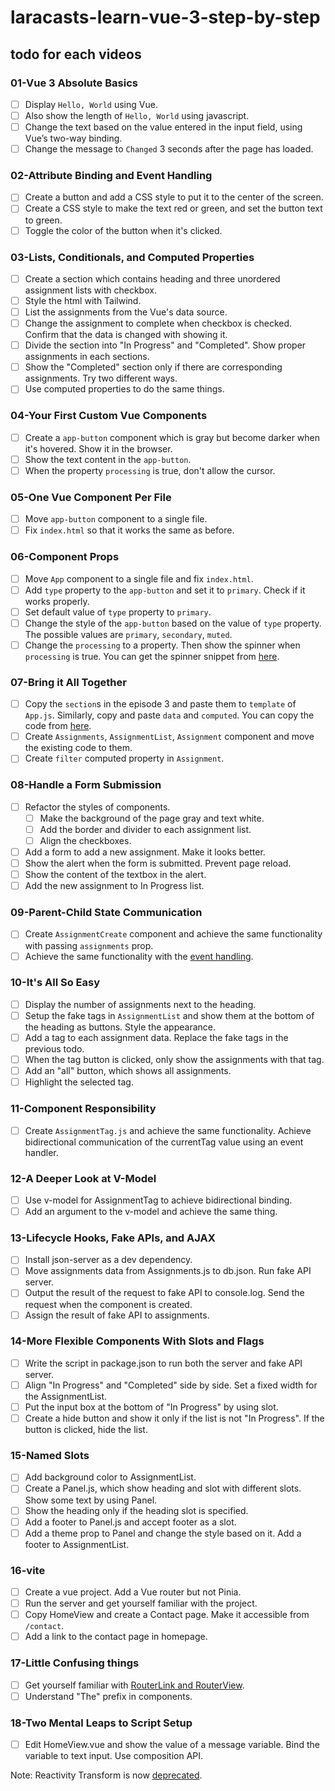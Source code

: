 # laracasts-learn-vue-3-step-by-step

## todo for each videos

### 01-Vue 3 Absolute Basics

- [ ] Display `Hello, World` using Vue.
- [ ] Also show the length of `Hello, World` using javascript.
- [ ] Change the text based on the value entered in the input field, using Vue’s two-way binding.
- [ ] Change the message to `Changed` 3 seconds after the page has loaded.

### 02-Attribute Binding and Event Handling

- [ ] Create a button and add a CSS style to put it to the center of the screen.
- [ ] Create a CSS style to make the text red or green, and set the button text to green.
- [ ] Toggle the color of the button when it's clicked.

### 03-Lists, Conditionals, and Computed Properties

- [ ] Create a section which contains heading and three unordered assignment lists with checkbox.
- [ ] Style the html with Tailwind.
- [ ] List the assignments from the Vue's data source.
- [ ] Change the assignment to complete when checkbox is checked. Confirm that the data is changed with showing it.
- [ ] Divide the section into "In Progress" and "Completed". Show proper assignments in each sections.
- [ ] Show the "Completed" section only if there are corresponding assignments. Try two different ways.
- [ ] Use computed properties to do the same things.

### 04-Your First Custom Vue Components

- [ ] Create a `app-button` component which is gray but become darker when it's hovered. Show it in the browser.
- [ ] Show the text content in the `app-button`.
- [ ] When the property `processing` is true, don't allow the cursor.

### 05-One Vue Component Per File

- [ ] Move `app-button` component to a single file.
- [ ] Fix `index.html` so that it works the same as before.

### 06-Component Props

- [ ] Move `App` component to a single file and fix `index.html`.
- [ ] Add `type` property to the `app-button` and set it to `primary`. Check if it works properly.
- [ ] Set default value of `type` property to `primary`.
- [ ] Change the style of the `app-button` based on the value of `type` property. The possible values are `primary`, `secondary`, `muted`.
- [ ] Change the `processing` to a property. Then show the spinner when `processing` is true. You can get the spinner snippet from [here](https://stephanwagner.me/only-css-loading-spinner).

### 07-Bring it All Together

- [ ] Copy the `section`s in the episode 3 and paste them to `template` of `App.js`. Similarly, copy and paste `data` and `computed`. You can copy the code from [here](https://github.com/ReiRev/laracasts-learn-vue-3-step-by-step/blob/03-lists-conditionals-and-computed-properties/index.html).
- [ ] Create `Assignments`, `AssignmentList`, `Assignment` component and move the existing code to them.
- [ ] Create `filter` computed property in `Assignment`.
  
### 08-Handle a Form Submission

- [ ] Refactor the styles of components.
  - [ ] Make the background of the page gray and text white. 
  - [ ] Add the border and divider to each assignment list. 
  - [ ] Align the checkboxes.
- [ ] Add a form to add a new assignment. Make it looks better.
- [ ] Show the alert when the form is submitted. Prevent page reload.
- [ ] Show the content of the textbox in the alert.
- [ ] Add the new assignment to In Progress list.

### 09-Parent-Child State Communication

- [ ] Create `AssignmentCreate` component and achieve the same functionality with passing `assignments` prop.
- [ ] Achieve the same functionality with the [event handling](https://vuejs.org/guide/essentials/event-handling.html).

### 10-It's All So Easy

- [ ] Display the number of assignments next to the heading.
- [ ] Setup the fake tags in `AssignmentList` and show them at the bottom of the heading as buttons. Style the appearance.
- [ ] Add a tag to each assignment data. Replace the fake tags in the previous todo.
- [ ] When the tag button is clicked, only show the assignments with that tag.
- [ ] Add an "all" button, which shows all assignments.
- [ ] Highlight the selected tag.

### 11-Component Responsibility

- [ ] Create `AssignmentTag.js` and achieve the same functionality. Achieve bidirectional communication of the currentTag value using an event handler.

### 12-A Deeper Look at V-Model

- [ ] Use v-model for AssignmentTag to achieve bidirectional binding.
- [ ] Add an argument to the v-model and achieve the same thing.

### 13-Lifecycle Hooks, Fake APIs, and AJAX

- [ ] Install json-server as a dev dependency.
- [ ] Move assignments data from Assignments.js to db.json. Run fake API server.
- [ ] Output the result of the request to fake API to console.log. Send the request when the component is created.
- [ ] Assign the result of fake API to assignments.

### 14-More Flexible Components With Slots and Flags

- [ ] Write the script in package.json to run both the server and fake API server.
- [ ] Align "In Progress" and "Completed" side by side. Set a fixed width for the AssignmentList. 
- [ ] Put the input box at the bottom of "In Progress" by using slot.
- [ ] Create a hide button and show it only if the list is not "In Progress". If the button is clicked, hide the list.

### 15-Named Slots

- [ ] Add background color to AssignmentList.
- [ ] Create a Panel.js, which show heading and slot with different slots. Show some text by using Panel.
- [ ] Show the heading only if the heading slot is specified.
- [ ] Add a footer to Panel.js and accept footer as a slot.
- [ ] Add a theme prop to Panel and change the style based on it. Add a footer to AssignmentList.

### 16-vite

- [ ] Create a vue project. Add a Vue router but not Pinia.
- [ ] Run the server and get yourself familiar with the project.
- [ ] Copy HomeView and create a Contact page. Make it accessible from `/contact`.
- [ ] Add a link to the contact page in homepage.

### 17-Little Confusing things

- [ ] Get yourself familiar with [RouterLink and RouterView](https://router.vuejs.org/guide/).
- [ ] Understand "The" prefix in components.

### 18-Two Mental Leaps to Script Setup

- [ ] Edit HomeView.vue and show the value of a message variable. Bind the variable to text input. Use composition API.

Note: Reactivity Transform is now [deprecated](https://github.com/vuejs/rfcs/discussions/369#discussioncomment-5059028).

